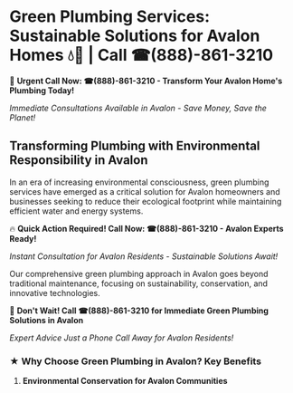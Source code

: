 # Green Plumbing Services: Sustainable Solutions for Avalon Homes 💧🌿 | Call ☎(888)-861-3210

🚨 **Urgent Call Now: ☎(888)-861-3210 - Transform Your Avalon Home's Plumbing Today!**
*Immediate Consultations Available in Avalon - Save Money, Save the Planet!*

## Transforming Plumbing with Environmental Responsibility in Avalon

In an era of increasing environmental consciousness, green plumbing services have emerged as a critical solution for Avalon homeowners and businesses seeking to reduce their ecological footprint while maintaining efficient water and energy systems. 

🔥 **Quick Action Required! Call Now: ☎(888)-861-3210 - Avalon Experts Ready!**
*Instant Consultation for Avalon Residents - Sustainable Solutions Await!*

Our comprehensive green plumbing approach in Avalon goes beyond traditional maintenance, focusing on sustainability, conservation, and innovative technologies.

🚨 **Don't Wait! Call ☎(888)-861-3210 for Immediate Green Plumbing Solutions in Avalon**
*Expert Advice Just a Phone Call Away for Avalon Residents!*

### ★ Why Choose Green Plumbing in Avalon? Key Benefits

1. **Environmental Conservation for Avalon Communities** 
   - Significantly reduce water and energy consumption
   - Minimize harmful environmental impact in Avalon
   - Lower carbon footprint for residential and commercial properties
   - Contribute to sustainable Avalon community development

2. **Cost-Effective Solutions for Avalon Homeowners** 
   - Reduce long-term utility expenses
   - Minimize repair and replacement costs
   - Increase Avalon property value through eco-friendly upgrades
   - Qualify for local Avalon tax incentives and rebates

### 🌍 Comprehensive Green Plumbing Services in Avalon

#### Water Conservation Technologies
- High-efficiency toilets (HET) for Avalon homes
- Low-flow showerheads and faucet aerators
- Greywater recycling systems tailored to Avalon regulations
- Rainwater harvesting installations
- Leak detection and prevention technologies specific to Avalon infrastructure

#### Energy-Efficient Water Heating
- Solar water heating systems for Avalon climate
- Tankless water heaters
- Heat pump water heaters
- Insulation and energy-efficient pipe installations
- Smart water heating controls optimized for Avalon energy grid

### 💧 Our Green Plumbing Commitment to Avalon

We pride ourselves on delivering cutting-edge, environmentally responsible plumbing solutions that:
- Protect Avalon's natural resources
- Reduce waste in local communities
- Lower energy consumption
- Provide long-term cost savings for Avalon residents
- Utilize state-of-the-art technologies

### ✅ Specialized Green Services for Avalon

1. **Residential Green Plumbing**
   - Avalon-specific home efficiency audits
   - Sustainable fixture upgrades
   - Water-saving consultations
   - Energy-efficient appliance recommendations
   - Comprehensive Avalon home water system evaluations

2. **Commercial Green Solutions for Avalon**
   - Large-scale water management
   - Industrial water recycling
   - Energy-efficient system design
   - Sustainable infrastructure consulting
   - Compliance with Avalon environmental regulations

### 💰 Cost-Saving Potential for Avalon Residents

Green plumbing investments can lead to:
- 30-50% reduction in water bills
- Potential 20% energy savings
- Increased Avalon property value
- Lower long-term maintenance costs
- Reduced carbon footprint in Avalon
- Eligibility for local green energy incentives

### 🏆 Certifications & Expertise in Avalon

- EPA WaterSense® certified technicians
- Green Business Network members in Avalon
- Sustainable design specialists
- Advanced Avalon-specific environmental technology training

### Environmental Impact Breakdown for Avalon

| Service Category | Water Saved | Energy Reduced | Cost Savings |
|-----------------|-------------|----------------|--------------|
| Avalon Water Conservation | Up to 40% | 15-25% | $500-$1000/year |
| Avalon Energy-Efficient Heating | 20-30% | 40-60% | $300-$800/year |
| Avalon Leak Prevention | 10-20% | 5-15% | $200-$500/year |

### Ready to Transform Your Avalon Plumbing? ⚡

**🔥 Limited Time Offer: Free Consultation for Avalon First-Time Customers!**

**Call Now: (888)-861-3210**
*Sustainable solutions for Avalon are just a phone call away!*

#### 📞 Immediate Consultation for Avalon Residents Available

**Call: (888)-861-3210**
*Transform Your Avalon Plumbing, Transform Your Future!*

### ⚠️ Disclaimer for Avalon Residents

Green plumbing solutions may vary based on Avalon local regulations, property specifications, and individual needs. Consultation with our experts ensures tailored, effective strategies.

###### © 2025 Green Plumbing Innovations in Avalon. All Rights Reserved.

**Service Areas in Avalon:** 
- Residential Homes
- Commercial Buildings
- Industrial Facilities
- Municipal Infrastructure
- Eco-Friendly Developments